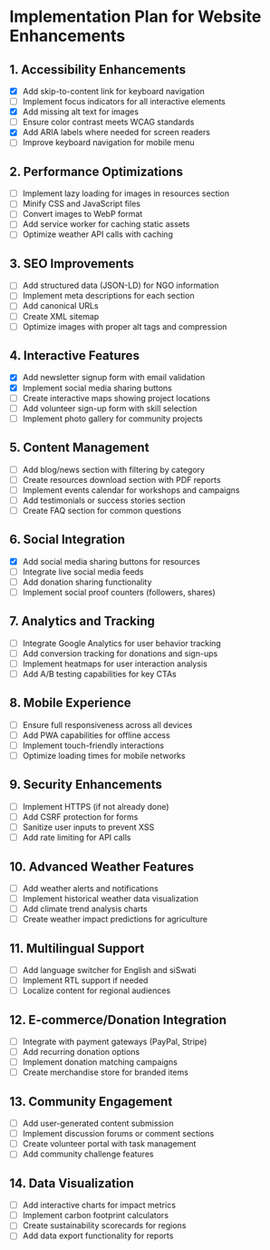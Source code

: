 # Implementation Plan for Website Enhancements

## 1. Accessibility Enhancements
- [x] Add skip-to-content link for keyboard navigation
- [ ] Implement focus indicators for all interactive elements
- [x] Add missing alt text for images
- [ ] Ensure color contrast meets WCAG standards
- [x] Add ARIA labels where needed for screen readers
- [ ] Improve keyboard navigation for mobile menu

## 2. Performance Optimizations
- [ ] Implement lazy loading for images in resources section
- [ ] Minify CSS and JavaScript files
- [ ] Convert images to WebP format
- [ ] Add service worker for caching static assets
- [ ] Optimize weather API calls with caching

## 3. SEO Improvements
- [ ] Add structured data (JSON-LD) for NGO information
- [ ] Implement meta descriptions for each section
- [ ] Add canonical URLs
- [ ] Create XML sitemap
- [ ] Optimize images with proper alt tags and compression

## 4. Interactive Features
- [x] Add newsletter signup form with email validation
- [x] Implement social media sharing buttons
- [ ] Create interactive maps showing project locations
- [ ] Add volunteer sign-up form with skill selection
- [ ] Implement photo gallery for community projects

## 5. Content Management
- [ ] Add blog/news section with filtering by category
- [ ] Create resources download section with PDF reports
- [ ] Implement events calendar for workshops and campaigns
- [ ] Add testimonials or success stories section
- [ ] Create FAQ section for common questions

## 6. Social Integration
- [x] Add social media sharing buttons for resources
- [ ] Integrate live social media feeds
- [ ] Add donation sharing functionality
- [ ] Implement social proof counters (followers, shares)

## 7. Analytics and Tracking
- [ ] Integrate Google Analytics for user behavior tracking
- [ ] Add conversion tracking for donations and sign-ups
- [ ] Implement heatmaps for user interaction analysis
- [ ] Add A/B testing capabilities for key CTAs

## 8. Mobile Experience
- [ ] Ensure full responsiveness across all devices
- [ ] Add PWA capabilities for offline access
- [ ] Implement touch-friendly interactions
- [ ] Optimize loading times for mobile networks

## 9. Security Enhancements
- [ ] Implement HTTPS (if not already done)
- [ ] Add CSRF protection for forms
- [ ] Sanitize user inputs to prevent XSS
- [ ] Add rate limiting for API calls

## 10. Advanced Weather Features
- [ ] Add weather alerts and notifications
- [ ] Implement historical weather data visualization
- [ ] Add climate trend analysis charts
- [ ] Create weather impact predictions for agriculture

## 11. Multilingual Support
- [ ] Add language switcher for English and siSwati
- [ ] Implement RTL support if needed
- [ ] Localize content for regional audiences

## 12. E-commerce/Donation Integration
- [ ] Integrate with payment gateways (PayPal, Stripe)
- [ ] Add recurring donation options
- [ ] Implement donation matching campaigns
- [ ] Create merchandise store for branded items

## 13. Community Engagement
- [ ] Add user-generated content submission
- [ ] Implement discussion forums or comment sections
- [ ] Create volunteer portal with task management
- [ ] Add community challenge features

## 14. Data Visualization
- [ ] Add interactive charts for impact metrics
- [ ] Implement carbon footprint calculators
- [ ] Create sustainability scorecards for regions
- [ ] Add data export functionality for reports
